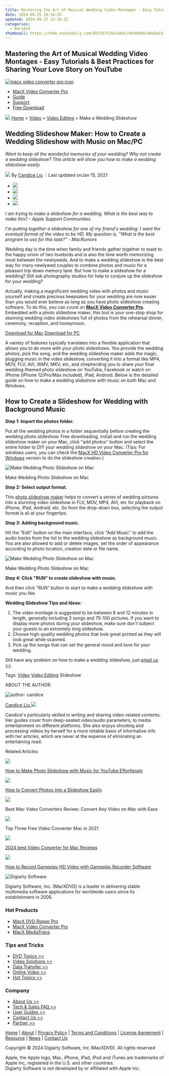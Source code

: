 ```yaml
---
title: Mastering the Art of Musical Wedding Video Montages - Easy Tutorials & Best Practices for Sharing Your Love Story on YouTube
date: 2024-08-25 20:34:25
updated: 2024-08-27 12:16:22
categories:
  - macxdvd
thumbnail: https://thmb.techidaily.com/8b7337516e3ab4c7de40944c48ebe243474ab75d4e4c1c2d693991f9d3085553.jpg
---
```


## Mastering the Art of Musical Wedding Video Montages - Easy Tutorials & Best Practices for Sharing Your Love Story on YouTube

[![macx video converter pro icon](https://www.macxdvd.com/mac-dvd-video-converter-how-to/../image-style/new-seo/icon11.png)](https://tools.techidaily.com/macxdvd/products/)

* [MacX Video Converter Pro](https://tools.techidaily.com/macxdvd/products/)
* [Guide](https://tools.techidaily.com/macxdvd/products/)
* [Support](https://tools.techidaily.com/macxdvd/products/)
* [Free Download](https://tools.techidaily.com/macxdvd/products/)



![](https://www.macxdvd.com/mac-dvd-video-converter-how-to/../image-style/new-seo/icon7.png) [Home](https://tools.techidaily.com/macxdvd/products/) \> [Video](https://tools.techidaily.com/macxdvd/products/) \> [Video Editing](https://tools.techidaily.com/macxdvd/products/) \> Make a Wedding Slideshow 

## Wedding Slideshow Maker: How to Create a Wedding Slideshow with Music on Mac/PC



_Want to keep all the wonderful memories of your wedding? Why not create a wedding slideshow? This article will show you how to make a wedding slideshow easily._ 

![](https://www.macxdvd.com/mac-dvd-video-converter-how-to/../image-style/new-seo/icon6.png) By [Candice Liu](https://tools.techidaily.com/macxdvd/products/) ｜Last updated onJan 15, 2021 

* [![](https://www.macxdvd.com/mac-dvd-video-converter-how-to/../image-style/new-seo/share-fa.jpg)](https://www.facebook.com/sharer/sharer.php?u=https://www.macxdvd.com/mac-dvd-video-converter-how-to/make-a-wedding-slideshow.htm)
* [![](https://www.macxdvd.com/mac-dvd-video-converter-how-to/../image-style/new-seo/share-tw.jpg)](https://twitter.com/intent/tweet?url=https://www.macxdvd.com/mac-dvd-video-converter-how-to/make-a-wedding-slideshow.htm)
* [![](https://www.macxdvd.com/mac-dvd-video-converter-how-to/../image-style/new-seo/share-go.jpg)](https://pinterest.com/pin/create/button/?url=https://www.macxdvd.com/mac-dvd-video-converter-how-to/make-a-wedding-slideshow.htm)
* [![](https://www.macxdvd.com/mac-dvd-video-converter-how-to/../image-style/new-seo/share-in.jpg)](https://www.linkedin.com/shareArticle?mini=true&url=https://www.macxdvd.com/mac-dvd-video-converter-how-to/make-a-wedding-slideshow.htm&title=&summary=https://www.macxdvd.com/mac-dvd-video-converter-how-to/make-a-wedding-slideshow.htm&source=)

_I am trying to make a slideshow for a wedding. What is the best way to make this? - Apple Support Communities_ 

_I'm putting together a slideshow for one of my friend's wedding. I want the eventual format of the video to be HD. My question is, "What is the best program to use for this task?" - MacRumors_ 

Wedding day is the time when family and friends gather together to toast to the happy union of two lovebirds and is also the time worth memorizing most between the newlyweds. And to make a wedding slideshow is the best way for many newlywed couples to combine photos and music for a pleasant trip down memory lane. But how to make a slideshow for a wedding? Still ask photography studios for help to conjure up the slideshow for your wedding? 

 Actually, making a magnificent wedding video with photos and music yourself and create precious keepsakes for your wedding are now easier than you would ever believe as long as you have photo slideshow creating software. To do this, you can count on [**MacX Video Converter Pro**](https://tools.techidaily.com/macxdvd/products/). Embedded with a photo slideshow maker, this tool is your one-stop shop for stunning wedding video slideshows full of photos from the rehearsal dinner, ceremony, reception, and honeymoon. 

[Download for Mac](https://tools.techidaily.com/macxdvd/products/) [Download for PC](https://tools.techidaily.com/macxdvd/products/) 

A variety of features typically translates into a flexible application that allows you to do more with your photo slideshows. You provide the wedding photos, pick the song, and the wedding slideshow maker adds the magic, plugging music in the video slideshow, converting it into a format like MP4, MOV, FLV, AVI, WMV, MKV, etc, and shepherding you to share your final wedding-themed photo slideshow on YouTube, Facebook or watch on iPhone (iPhone 12/Pro/Max included), iPad, Android. Below is the detailed guide on how to make a wedding slideshow with music on both Mac and Windows. 

## How to Create a Slideshow for Wedding with Background Music 

**Step 1: Import the photos folder.**

 Put all the wedding photos in a folder sequentially before creating the wedding photo slideshow. Free downloading, install and run the wedding slideshow maker on your Mac, click "add photos" button and select the entire folder to DIY your wedding slideshow on your Mac. (Tips: For windows users, you can check the [MacX HD Video Converter Pro for Windows](https://tools.techidaily.com/macxdvd/products/) version to do the slideshow creation.) 

![Make Wedding Photo Slideshow on Mac](https://www.macxdvd.com/mac-dvd-video-converter-how-to/article-image/zxh-wedding-slideshow-steps.png) 

Make Wedding Photo Slideshow on Mac

**Step 2: Select output format.**

 This [photo slideshow maker](https://tools.techidaily.com/macxdvd/products/) helps to convert a series of wedding pictures into a stunning video slideshow in FLV, MOV, MP4, AVI, etc for playback on iPhone, iPad, Android, etc. So from the drop-down box, selecting the output format is all at your fingertips. 

**Step 3: Adding background music.**

 Hit the "Edit" button on the main interface, click "Add Music" to add the audio tracks from the list to the wedding slideshow as background music. You are also allowed to add or delete images, set the order of appearance according to photo location, creation date or file name. 

![Make Wedding Photo Slideshow on Mac](https://www.macxdvd.com/mac-dvd-video-converter-how-to/article-image/zxh-wedding-slideshow-edit.png) 

Make Wedding Photo Slideshow on Mac

**Step 4: Click "RUN" to create slideshow with music.** 

And then click "RUN" button to start to make a wedding slideshow with music you like.

**Wedding Slideshow Tips and Ideas:**

1. The video montage is suggested to be between 8 and 12 minutes in length, generally including 3 songs and 75-100 pictures. If you want to display more photos during your slideshow, make sure don't subject your guests to an extremely long slideshow.
2. Choose high-quality wedding photos that look great printed as they will look great while scanned.
3. Pick up the songs that can set the general mood and tone for your wedding.

Still have any problem on how to make a wedding slideshow, just [email us >>](https://tools.techidaily.com/macxdvd/products/)

Tags: [Video](https://tools.techidaily.com/macxdvd/products/) [Video Editing](https://tools.techidaily.com/macxdvd/products/) Slideshow 

ABOUT THE AUTHOR

![author- candice](https://www.macxdvd.com/mac-dvd-video-converter-how-to/../image-style/new-seo/candice.png) 

[Candice Liu ![](https://www.macxdvd.com/mac-dvd-video-converter-how-to/../image-style/new-seo/share-in1.jpg)](https://www.linkedin.com/in/candice-liu-444483a3/) 

Candice's particularly skilled in writing and sharing video-related contents. Her guides cover from deep-seated video/audio parameters, to media entertainment on different platforms. She also enjoys shooting and processing videos by herself for a more reliable basis of informative info with her articles, which are never at the expense of eliminating an entertaining read.



Related Articles

![](https://www.macxdvd.com/mac-dvd-video-converter-how-to/../image-style/new-seo/pic7.jpg)

[How to Make Photo Slideshow with Music for YouTube Effortlessly](https://tools.techidaily.com/macxdvd/products/)

![](https://www.macxdvd.com/mac-dvd-video-converter-how-to/../image-style/new-seo/pic6.jpg)

[How to Convert Photos into a Slideshow Easily](https://tools.techidaily.com/macxdvd/products/)

![](https://www.macxdvd.com/mac-dvd-video-converter-how-to/../image-style/new-seo/pic5.jpg)

 Best Mac Video Converters Review: Convert Any Video on Mac with Ease

![](https://www.macxdvd.com/mac-dvd-video-converter-how-to/../image-style/new-seo/pic4.jpg)

 Top Three Free Video Converter Mac in 2021 

![](https://www.macxdvd.com/mac-dvd-video-converter-how-to/../image-style/new-seo/pic3.jpg)

[2024 best Video Converter for Mac Reviews](https://tools.techidaily.com/macxdvd/products/) 

![](https://www.macxdvd.com/mac-dvd-video-converter-how-to/../image-style/new-seo/pic2.jpg)

[How to Record Gameplay HD Video with Gameplay Recorder Software](https://tools.techidaily.com/macxdvd/products/) 



![Digiarty Software](https://www.macxdvd.com/mac-dvd-video-converter-how-to/../icon/logo.png) 

Digiarty Software, Inc. (MacXDVD) is a leader in delivering stable multimedia software applications for worldwide users since its establishment in 2006.

### Hot Products

* [MacX DVD Ripper Pro](https://tools.techidaily.com/macxdvd/products/)
* [MacX Video Converter Pro](https://tools.techidaily.com/macxdvd/products/)
* [MacX MediaTrans](https://tools.techidaily.com/macxdvd/products/)

### Tips and Tricks

* [DVD Topics >>](https://tools.techidaily.com/macxdvd/products/)
* [Video Solutions >>](https://tools.techidaily.com/macxdvd/products/)
* [Data Transfer >>](https://tools.techidaily.com/macxdvd/products/)
* [Online Video >>](https://tools.techidaily.com/macxdvd/products/)
* [Hot Topics >>](https://tools.techidaily.com/macxdvd/products/)

### Company

* [About Us >>](https://tools.techidaily.com/macxdvd/products/)
* [Tech & Sales FAQ >>](https://tools.techidaily.com/macxdvd/products/)
* [User Guides >>](https://tools.techidaily.com/macxdvd/products/)
* [Contact Us >>](https://tools.techidaily.com/macxdvd/products/)
* [Partner >>](https://tools.techidaily.com/macxdvd/products/)



[Home](https://tools.techidaily.com/macxdvd/products/) | [About](https://tools.techidaily.com/macxdvd/products/) | [Privacy Policy](https://tools.techidaily.com/macxdvd/products/) | [Terms and Conditions](https://tools.techidaily.com/macxdvd/products/) | [License Agreement](https://tools.techidaily.com/macxdvd/products/) | [Resource](https://tools.techidaily.com/macxdvd/products/) | [News](https://tools.techidaily.com/macxdvd/products/) | [Contact Us](https://tools.techidaily.com/macxdvd/products/)

Copyright © 2024 Digiarty Software, Inc (MacXDVD). All rights reserved

Apple, the Apple logo, Mac, iPhone, iPad, iPod and iTunes are trademarks of Apple Inc, registered in the U.S. and other countries.  
 Digiarty Software is not developed by or affiliated with Apple Inc.

<ins class="adsbygoogle"
     style="display:block"
     data-ad-format="autorelaxed"
     data-ad-client="ca-pub-7571918770474297"
     data-ad-slot="1223367746"></ins>



<ins class="adsbygoogle"
     style="display:block"
     data-ad-client="ca-pub-7571918770474297"
     data-ad-slot="8358498916"
     data-ad-format="auto"
     data-full-width-responsive="true"></ins>
